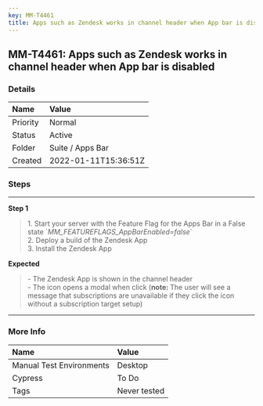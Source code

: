 ```yaml
---
key: MM-T4461
title: Apps such as Zendesk works in channel header when App bar is disabled
---
```


## MM-T4461: Apps such as Zendesk works in channel header when App bar is disabled

### Details

| Name     | Value                |
| :------- | :------------------- |
| Priority | Normal               |
| Status   | Active               |
| Folder   | Suite / Apps Bar     |
| Created  | 2022-01-11T15:36:51Z |

### Steps

<hr/>

**Step 1**

> <article>1. Start your server with the Feature Flag for the Apps Bar in a False state `<em>MM_FEATUREFLAGS_AppBarEnabled=false</em>`<br />2. Deploy a build of the Zendesk App<br />3. Install the Zendesk App</article>

**Expected**

> <article>- The Zendesk App is shown in the channel header<br />- The icon opens a modal when click (<strong>note: </strong>The user will see a message that subscriptions are unavailable if they click the icon without a subscription target setup)</article>

<hr/>

### More Info

| Name                     | Value        |
| :----------------------- | :----------- |
| Manual Test Environments | Desktop      |
| Cypress                  | To Do        |
| Tags                     | Never tested |
